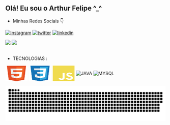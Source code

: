 
## Olá! Eu sou o Arthur Felipe ^_^

- Minhas Redes Sociais 👇


[![instagram](https://img.shields.io/badge/Instagram-E4405F?style=for-the-badge&logo=instagram&logoColor=white)](https://instagram.com/4rthurfel1pe)
[![twitter](https://img.shields.io/badge/Twitter-1DA1F2?style=for-the-badge&logo=twitter&logoColor=white)](https://twitter.com/4rthurfeelipe)
[![linkedin](https://img.shields.io/badge/LinkedIn-0077B5?style=for-the-badge&logo=linkedin&logoColor=white)](https://www.linkedin.com/in/arthur-felipe-55219924a/)


<div>
  <img src="https://github-readme-stats.vercel.app/api?username=ArthurFelipe12&show_icons=true&theme=great-gatsby&include_all_commits=true&count_private=true"/>
  <img src="https://github-readme-stats.vercel.app/api/top-langs/?username=ArthurFelipe12&layout=compact&langs_count=16&theme=great-gatsby"/>
</div>
<br>

- TECNOLOGIAS :
<div style="display: inline_block">
  <img align="center" alt="HTML" height="50" width="70" src="https://raw.githubusercontent.com/devicons/devicon/master/icons/html5/html5-original.svg">
  <img align="center" alt="CSS" height="50" width="70" src="https://raw.githubusercontent.com/devicons/devicon/master/icons/css3/css3-original.svg">
  <img align="center" alt="JAVASCRIPT" height="50" width="70" src="https://raw.githubusercontent.com/devicons/devicon/master/icons/javascript/javascript-plain.svg">
  <img align="center" alt="JAVA" height="50" width="70" src= "https://cdn.jsdelivr.net/gh/devicons/devicon/icons/java/java-original-wordmark.svg" />
  <img align="center" alt="MYSQL" height="50" width="70" src= "https://cdn.jsdelivr.net/gh/devicons/devicon/icons/mysql/mysql-plain.svg" />

  ![Snake animation](https://github.com/ArthurFelipe12/ArthurFelipe12/blob/output/github-contribution-grid-snake.svg)
  
</div>
